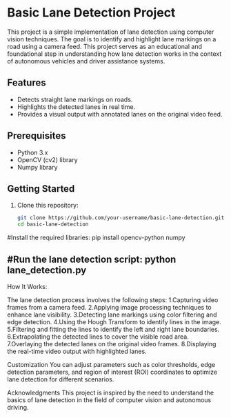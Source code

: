 # Basic Lane Detection Project

This project is a simple implementation of lane detection using computer vision techniques. The goal is to identify and highlight lane markings on a road using a camera feed. This project serves as an educational and foundational step in understanding how lane detection works in the context of autonomous vehicles and driver assistance systems.

## Features

- Detects straight lane markings on roads.
- Highlights the detected lanes in real time.
- Provides a visual output with annotated lanes on the original video feed.

## Prerequisites

- Python 3.x
- OpenCV (cv2) library
- Numpy library

## Getting Started

1. Clone this repository:

   ```bash
   git clone https://github.com/your-username/basic-lane-detection.git
   cd basic-lane-detection
#Install the required libraries:
pip install opencv-python numpy

#Run the lane detection script:
python lane_detection.py
--------------------------------------------
How It Works:

The lane detection process involves the following steps:
1.Capturing video frames from a camera feed.
2.Applying image processing techniques to enhance lane visibility.
3.Detecting lane markings using color filtering and edge detection.
4.Using the Hough Transform to identify lines in the image.
5.Filtering and fitting the lines to identify the left and right lane boundaries.
6.Extrapolating the detected lines to cover the visible road area.
7.Overlaying the detected lanes on the original video frames.
8.Displaying the real-time video output with highlighted lanes.

Customization
You can adjust parameters such as color thresholds, edge detection parameters, and region of interest (ROI) coordinates to optimize lane detection for different scenarios.

Acknowledgments
This project is inspired by the need to understand the basics of lane detection in the field of computer vision and autonomous driving.
